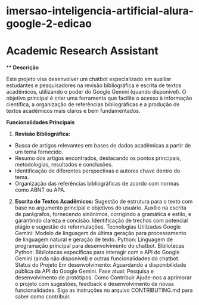# imersao-inteligencia-artificial-alura-google-2-edicao


# Academic Research Assistant

**
**Descrição**

Este projeto visa desenvolver um chatbot especializado em auxiliar estudantes e pesquisadores na revisão bibliográfica e escrita de textos acadêmicos, utilizando o poder do Google Gemini (quando disponível).
O objetivo principal é criar uma ferramenta que facilite o acesso à informação científica, a organização de referências bibliográficas e a produção de textos acadêmicos mais claros e bem fundamentados.

**Funcionalidades Principais**

 1. **Revisão Bibliográfica:**

  - Busca de artigos relevantes em bases de dados acadêmicas a partir de
   um tema fornecido.
 - Resumo dos artigos encontrados, destacando os pontos principais,
   metodologias, resultados e conclusões.
 - Identificação de diferentes perspectivas e autores chave dentro do
   tema.
 - Organização das referências bibliográficas de acordo com normas como
   ABNT ou APA.


 2. **Escrita de Textos Acadêmicos:**
Sugestão de estrutura para o texto com base no argumento principal e objetivos do usuário.
Auxílio na escrita de parágrafos, fornecendo sinônimos, corrigindo a gramática e estilo, e garantindo clareza e concisão.
Identificação de trechos com potencial plágio e sugestão de reformulações.
Tecnologias Utilizadas
Google Gemini: Modelo de linguagem de última geração para processamento de linguagem natural e geração de texto.
Python: Linguagem de programação principal para desenvolvimento do chatbot.
Bibliotecas Python: Bibliotecas específicas para interagir com a API do Google Gemini (ainda não disponível) e outras funcionalidades do chatbot.
Status do Projeto
Em desenvolvimento: Aguardando a disponibilidade pública da API do Google Gemini.
Fase atual: Pesquisa e desenvolvimento de protótipos.
Como Contribuir
Ajude-nos a aprimorar o projeto com sugestões, feedback e desenvolvimento de novas funcionalidades.
Siga as instruções no arquivo CONTRIBUTING.md para saber como contribuir.
